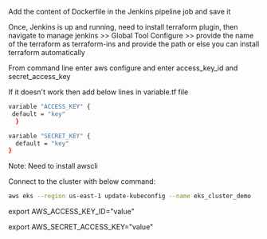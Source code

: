 Add the content of Dockerfile in the Jenkins pipeline job and save it

Once, Jenkins is up and running, need to install terraform plugin, then navigate to manage jenkins >> Global Tool Configure >> provide the name of the terraform as terraform-ins and provide the path or else you can install terraform automatically

From command line enter aws configure and enter access_key_id and secret_access_key

If it doesn't work then add below lines in variable.tf file

```sh
variable "ACCESS_KEY" {
 default = "key"
  }

variable "SECRET_KEY" {
  default = "key"
}
```

Note: Need to install awscli

Connect to the cluster with below command: 
```sh
aws eks --region us-east-1 update-kubeconfig --name eks_cluster_demo
```

export AWS_ACCESS_KEY_ID="value"

export AWS_SECRET_ACCESS_KEY="value"



